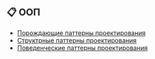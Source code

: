 ## 📋 ООП
*   [Порождающие паттерны проектирования](creational.md)
*   [Структрные паттерны проектирования](structural.md)
*   [Поведенческие паттерны проектирования](behavioral.md)
